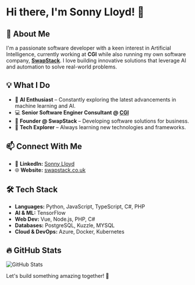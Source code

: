 # Hi there, I'm Sonny Lloyd! 👋

## 🚀 About Me
I'm a passionate software developer with a keen interest in Artificial Intelligence, currently working at **CGI** while also running my own software company, **[SwapStack](https://swapstack.co.uk)**. I love building innovative solutions that leverage AI and automation to solve real-world problems.

## 💡 What I Do
- 🧠 **AI Enthusiast** – Constantly exploring the latest advancements in machine learning and AI.
- 💻 **Senior Software Enginer Consultant @ [CGI](https://www.cgi.com/en)**
- 🏢 **Founder @ SwapStack** – Developing software solutions for business.
- 🔬 **Tech Explorer** – Always learning new technologies and frameworks.

## 📫 Connect With Me
- 💼 **LinkedIn:** [Sonny Lloyd](https://www.linkedin.com/in/sonnylloyduk/)
- 🌐 **Website:** [swapstack.co.uk](https://swapstack.co.uk)

## 🛠 Tech Stack
- **Languages:** Python, JavaScript, TypeScript, C#, PHP
- **AI & ML:** TensorFlow
- **Web Dev:** Vue, Node.js, PHP, C#
- **Databases:** PostgreSQL, Kuzzle, MYSQL
- **Cloud & DevOps:** Azure, Docker, Kubernetes

## 🔥 GitHub Stats
![GitHub Stats](https://github-readme-stats.vercel.app/api?username=sonnylloyd&show_icons=true&theme=radical)

Let's build something amazing together! 🚀
